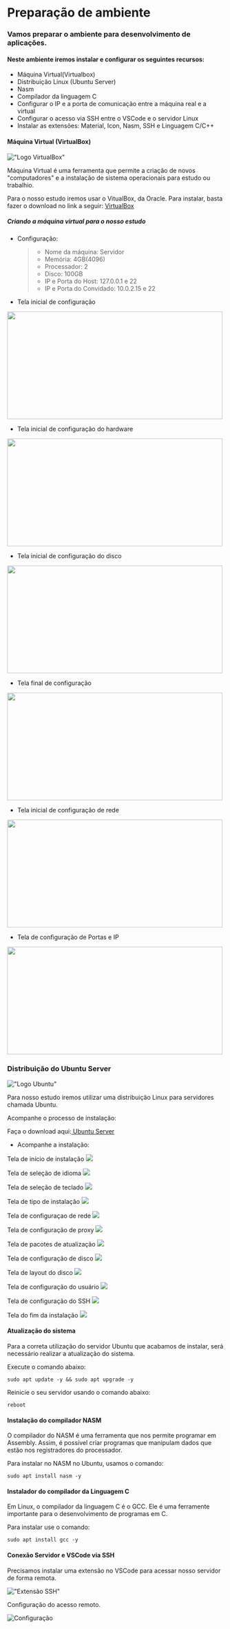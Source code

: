 # Preparação de ambiente
### Vamos preparar o ambiente para desenvolvimento de aplicações.

#### Neste ambiente iremos instalar e configurar os seguintes recursos:
- Máquina Virtual(Virtualbox)
- Distribuição Linux (Ubuntu Server)
- Nasm
- Compilador da linguagem C
- Configurar o IP e a porta de comunicação entre a máquina real e a virtual
- Configurar o acesso via SSH entre o VSCode e o servidor Linux
- Instalar as extensões: Material, Icon, Nasm, SSH e Linguagem C/C++

#### Máquina Virtual (VirtualBox)

!["Logo VirtualBox"](virtualbox.png)

Máquina Virtual é uma ferramenta que permite a criação de novos "computadores" e a instalação de sistema operacionais para estudo ou trabalhio.

Para o nosso estudo iremos usar o VitualBox, da Oracle.
Para instalar, basta fazer o download no link a seguir:
<a href="https://www.virtualbox.org/wiki/Downloads" target="_blank">VirtualBox</a>

##### Criando a máquina virtual para o nosso estudo

- Configuração:
   > - Nome da máquina: Servidor
   > - Memória: 4GB(4096)
   > - Processador: 2
   > - Disco: 100GB
   > - IP e Porta do Host: 127.0.0.1 e 22
   > - IP e Porta do Convidado: 10.0.2.15 e 22

- Tela inicial de configuração

<img src=telaconfiguraçao1.png width=500 height=250>


- Tela inicial de configuração do hardware

<img src=telaconfiguraçao2.png width=500 height=250>

- Tela inicial de configuração do disco

<img src=telaconfiguraçao3.png width=500 height=250>

- Tela final de configuração

<img src=telaconfiguraçao4.png width=500 height=250>

- Tela inicial de configuração de rede

<img src=telaconfiguraçao5.png width=500 height=250>

- Tela de configuração de Portas e IP

<img src=telaconfiguraçao6.png width=500 height=250♣>

### Distribuição do Ubuntu Server
!["Logo Ubuntu"](ubuntu.png)


Para nosso estudo iremos utilizar uma distribuição Linux para servidores chamada Ubuntu.

Acompanhe o processo de instalação:

Faça o download aqui:<a href= "https://ubuntu.com/download/server" target="_blank"> Ubuntu Server</a>

- Acompanhe a instalação:

Tela de início de instalação
<img src=ubuntu1.png>

Tela de seleção de idioma
<img src=ubuntu2.png>

Tela de seleção de teclado
<img src=ubuntu3.png>

Tela de tipo de instalação
<img src=ubuntu4.png>

Tela de configuraçao de rede
<img src=ubuntu5.png>

Tela de configuração de proxy
<img src=ubuntu6.png>

Tela de pacotes de atualização
<img src=ubuntu7.png>

Tela de configuração de disco
<img src=ubuntu8.png>

Tela de layout do disco
<img src=ubuntu9.png>

Tela de configuração do usuário
<img src=ubuntu11.png>

Tela de configuração do SSH
<img src=ubuntu12.png>

Tela do fim da instalação
<img src=ubuntu13.png>

#### Atualização do sistema

Para a correta utilização do servidor Ubuntu que acabamos de instalar, será necessário realizar a atualização do sistema.

Execute o comando abaixo:

```
sudo apt update -y && sudo apt upgrade -y
```
Reinicie o seu servidor usando o comando abaixo:

```
reboot
```

#### Instalação do compilador NASM
O compilador do NASM é uma ferramenta que nos permite programar em Assembly. Assim, é possível criar programas que manipulam dados que estão nos registradores do processador.

Para instalar no NASM no Ubuntu, usamos o comando:

```
sudo apt install nasm -y
```

#### Instalador do compilador da Linguagem C

Em Linux, o compilador da linguagem C é o GCC. Ele é uma ferramente importante para o desenvolvimento de programas em C.

Para instalar use o comando:

```
sudo apt install gcc -y
```

#### Conexão Servidor e VSCode via SSH

Precisamos instalar uma extensão no VSCode para acessar nosso servidor de forma remota.

!["Extensão SSH"](extensaossh.png)

Configuração do acesso remoto.

![Configuração](configurarextensao.png)




